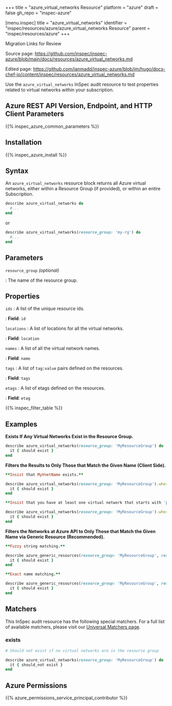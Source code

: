 +++
title = "azure_virtual_networks Resource"
platform = "azure"
draft = false
gh_repo = "inspec-azure"

[menu.inspec]
title = "azure_virtual_networks"
identifier = "inspec/resources/azure/azure_virtual_networks Resource"
parent = "inspec/resources/azure"
+++

<div class="admonition-note">
<p class="admonition-note-title">Migration Links for Review</p>
<div class="admonition-note-text">
<p>Source page: <a href="https://github.com/inspec/inspec-azure/blob/main/docs/resources/azure_virtual_networks.md">https://github.com/inspec/inspec-azure/blob/main/docs/resources/azure_virtual_networks.md</a></p>
<p>Edited page: <a href="https://github.com/ianmadd/inspec-azure/blob/im/hugo/docs-chef-io/content/inspec/resources/azure_virtual_networks.md">https://github.com/ianmadd/inspec-azure/blob/im/hugo/docs-chef-io/content/inspec/resources/azure_virtual_networks.md</a></p>
</div>
</div>


Use the `azure_virtual_networks` InSpec audit resource to test properties related to virtual networks within your subscription.

## Azure REST API Version, Endpoint, and HTTP Client Parameters

{{% inspec_azure_common_parameters %}}

## Installation

{{% inspec_azure_install %}}

## Syntax

An `azure_virtual_networks` resource block returns all Azure virtual networks, either within a Resource Group (if provided), or within an entire Subscription.
```ruby
describe azure_virtual_networks do
  #...
end
```
or
```ruby
describe azure_virtual_networks(resource_group: 'my-rg') do
  #...
end
```

## Parameters

`resource_group` _(optional)_

: The name of the resource group.

## Properties

`ids`
: A list of the unique resource ids.

: **Field**: `id`

`locations`
: A list of locations for all the virtual networks.

: **Field**: `location`

`names`
: A list of all the virtual network names.

: **Field**: `name`

`tags`
: A list of `tag:value` pairs defined on the resources.

: **Field**: `tags`

`etags`
: A list of etags defined on the resources.

: **Field**: `etag`

{{% inspec_filter_table %}}

## Examples

**Exists If Any Virtual Networks Exist in the Resource Group.**

```ruby
describe azure_virtual_networks(resource_group: 'MyResourceGroup') do
  it { should exist }
end
```
**Filters the Results to Only Those that Match the Given Name (Client Side).**

```ruby
**Insist that MyVnetName exists.**

describe azure_virtual_networks(resource_group: 'MyResourceGroup').where(name: 'MyVnetName') do
  it { should exist }
end
```
```ruby
**Insist that you have at least one virtual network that starts with 'prefix'.**

describe azure_virtual_networks(resource_group: 'MyResourceGroup').where { name.include?('project_A') } do
  it { should exist }
end
```
**Filters the Networks at Azure API to Only Those that Match the Given Name via Generic Resource (Recommended).**

```ruby
**Fuzzy string matching.**

describe azure_generic_resources(resource_group: 'MyResourceGroup', resource_provider: 'Microsoft.Network/virtualNetworks', substring_of_name: 'project_A') do
  it { should exist }
end
```
```ruby
**Exact name matching.**

describe azure_generic_resources(resource_group: 'MyResourceGroup', resource_provider: 'Microsoft.Network/virtualNetworks', name: 'MyVnetName') do
  it { should exist }
end
```    

## Matchers

This InSpec audit resource has the following special matchers. For a full list of available matchers, please visit our [Universal Matchers page](https://www.inspec.io/docs/reference/matchers/).

### exists

```ruby
# Should not exist if no virtual networks are in the resource group

describe azure_virtual_networks(resource_group: 'MyResourceGroup') do
  it { should_not exist }
end
```

## Azure Permissions

{{% azure_permissions_service_principal_contributor %}}
